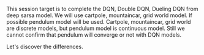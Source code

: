 This session target is to complete the DQN, Double DQN, Dueling DQN from deep sarsa model.
We will use cartpole, mountaincar, grid world model.
If possible pendulum model will be used.
Cartpole, mountaincar, grid world are discrete models, but pendulum model is continuous model.
Still we cannot confirm that pendulum will converge or not with DQN models.

Let's discover the differences.
